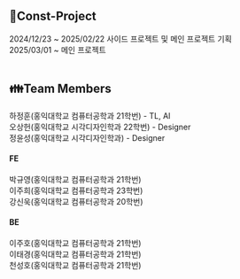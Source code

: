 ## :rocket:Const-Project
2024/12/23 ~ 2025/02/22 사이드 프로젝트 및 메인 프로젝트 기획 </br>
2025/03/01 ~ 메인 프로젝트 </br> </br>

## :family:Team Members
하정훈(홍익대학교 컴퓨터공학과 21학번) - TL, AI </br>
오상헌(홍익대학교 시각디자인학과 22학번) - Designer </br>
정윤성(홍익대학교 시각디자인학과) - Designer

#### FE
박규영(홍익대학교 컴퓨터공학과 21학번)</br>
이주희(홍익대학교 컴퓨터공학과 23학번)</br>
강신욱(홍익대학교 컴퓨터공학과 20학번)</br>

#### BE
이주호(홍익대학교 컴퓨터공학과 21학번)</br>
이태경(홍익대학교 컴퓨터공학과 21학번)</br>
천성호(홍익대학교 컴퓨터공학과 21학번)
